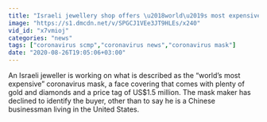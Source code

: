 ```yaml
---
title: "Israeli jewellery shop offers \u2018world\u2019s most expensive\u2019 mask with US$1.5 million price tag"
image: "https://s1.dmcdn.net/v/SPGCJ1VEe3JT9HLEs/x240"
vid_id: "x7vmioj"
categories: "news"
tags: ["coronavirus scmp","coronavirus news","coronavirus mask"]
date: "2020-08-26T19:05:06+03:00"
---
```

An Israeli jeweller is working on what is described as the “world’s most expensive” coronavirus mask, a face covering that comes with plenty of gold and diamonds and a price tag of US$1.5 million. The mask maker has declined to identify the buyer, other than to say he is a Chinese businessman living in the United States.

